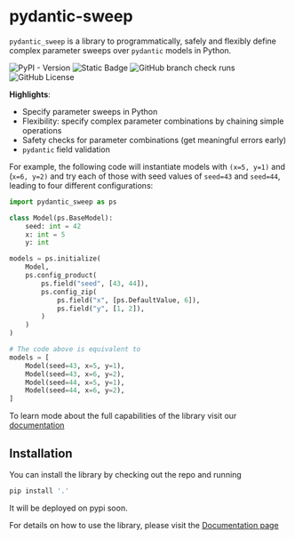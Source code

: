 # pydantic-sweep

`pydantic_sweep` is a library to programmatically, safely and flexibly define 
complex parameter sweeps over `pydantic` models in Python. 

![PyPI - Version](https://img.shields.io/pypi/v/pydantic-sweep)
![Static Badge](https://img.shields.io/badge/python-3.10%20%7C%203.11%20%7C%203.12%20%7C%203.13-blue)
![GitHub branch check runs](https://img.shields.io/github/check-runs/befelix/pydantic_sweep/main)
![GitHub License](https://img.shields.io/github/license/befelix/pydantic_sweep)

**Highlights**:
- Specify parameter sweeps in Python
- Flexibility: specify complex parameter combinations by chaining simple operations
- Safety checks for parameter combinations (get meaningful errors early)
- `pydantic` field validation

For example, the following code will instantiate models with `(x=5, y=1)` and 
(`x=6, y=2)` and try each of those with seed values of `seed=43` and `seed=44`, 
leading to four different configurations:

```python
import pydantic_sweep as ps

class Model(ps.BaseModel):
    seed: int = 42
    x: int = 5
    y: int

models = ps.initialize(
    Model, 
    ps.config_product(
        ps.field("seed", [43, 44]),
        ps.config_zip(
            ps.field("x", [ps.DefaultValue, 6]),
            ps.field("y", [1, 2]),
        )
    )
)

# The code above is equivalent to
models = [
    Model(seed=43, x=5, y=1), 
    Model(seed=43, x=6, y=2), 
    Model(seed=44, x=5, y=1), 
    Model(seed=44, x=6, y=2),
]
```

To learn mode about the full capabilities of the library visit our
[documentation](https://github.com/befelix/pydantic_sweep)

## Installation

You can install the library by checking out the repo and running

```bash
pip install '.'
```

It will be deployed on pypi soon.

For details on how to use the library, please visit the 
[Documentation page](https://berkenkamp.me/pydantic_sweep/)

